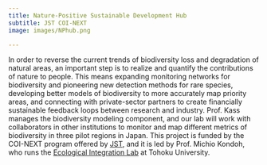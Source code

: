 ```yaml
---
title: Nature-Positive Sustainable Development Hub
subtitle: JST COI-NEXT
image: images/NPhub.png

---
```


In order to reverse the current trends of biodiversity loss and degradation of natural areas, an important step is to realize and quantify the contributions of nature to people. This means expanding monitoring networks for biodiversity and pioneering new detection methods for rare species, developing better models of biodiversity to more accurately map priority areas, and connecting with private-sector partners to create financially sustainable feedback loops between research and industry. Prof. Kass manages the biodiversity modeling component, and our lab will work with collaborators in other institutions to monitor and map different metrics of biodiversity in three pilot regions in Japan. This project is funded by the COI-NEXT program offered by [JST](https://www.jst.go.jp/EN/), and it is led by Prof. Michio Kondoh, who runs the [Ecological Integration Lab](https://www.lifesci.tohoku.ac.jp/en/research/fields/laboratory.html?id=2553) at Tohoku University.